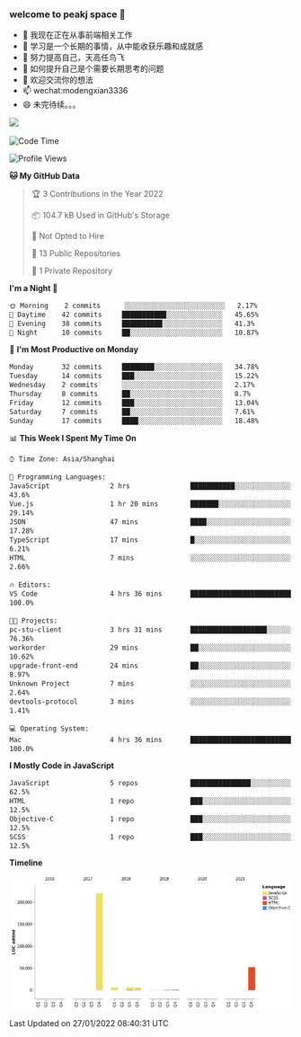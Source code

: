 ### welcome to peakj space 👋



- 🔭 我现在正在从事前端相关工作
- 🌱 学习是一个长期的事情，从中能收获乐趣和成就感
- 👯 努力提高自己，天高任鸟飞
- 🤔 如何提升自己是个需要长期思考的问题
- 💬 欢迎交流你的想法
- 📫 wechat:modengxian3336
- 😄 未完待续。。。

![](https://s2.ax1x.com/2019/06/28/ZKxc4J.jpg)

<!--START_SECTION:waka-->
![Code Time](http://img.shields.io/badge/Code%20Time-882%20hrs%2022%20mins-blue)

![Profile Views](http://img.shields.io/badge/Profile%20Views-0-blue)

**🐱 My GitHub Data** 

> 🏆 3 Contributions in the Year 2022
 > 
> 📦 104.7 kB Used in GitHub's Storage 
 > 
> 🚫 Not Opted to Hire
 > 
> 📜 13 Public Repositories 
 > 
> 🔑 1 Private Repository 
 > 
**I'm a Night 🦉** 

```text
🌞 Morning    2 commits      ░░░░░░░░░░░░░░░░░░░░░░░░░   2.17% 
🌆 Daytime    42 commits     ███████████░░░░░░░░░░░░░░   45.65% 
🌃 Evening    38 commits     ██████████░░░░░░░░░░░░░░░   41.3% 
🌙 Night      10 commits     ██░░░░░░░░░░░░░░░░░░░░░░░   10.87%

```
📅 **I'm Most Productive on Monday** 

```text
Monday       32 commits     ████████░░░░░░░░░░░░░░░░░   34.78% 
Tuesday      14 commits     ███░░░░░░░░░░░░░░░░░░░░░░   15.22% 
Wednesday    2 commits      ░░░░░░░░░░░░░░░░░░░░░░░░░   2.17% 
Thursday     8 commits      ██░░░░░░░░░░░░░░░░░░░░░░░   8.7% 
Friday       12 commits     ███░░░░░░░░░░░░░░░░░░░░░░   13.04% 
Saturday     7 commits      ██░░░░░░░░░░░░░░░░░░░░░░░   7.61% 
Sunday       17 commits     ████░░░░░░░░░░░░░░░░░░░░░   18.48%

```


📊 **This Week I Spent My Time On** 

```text
⌚︎ Time Zone: Asia/Shanghai

💬 Programming Languages: 
JavaScript               2 hrs               ███████████░░░░░░░░░░░░░░   43.6% 
Vue.js                   1 hr 20 mins        ███████░░░░░░░░░░░░░░░░░░   29.14% 
JSON                     47 mins             ████░░░░░░░░░░░░░░░░░░░░░   17.28% 
TypeScript               17 mins             █░░░░░░░░░░░░░░░░░░░░░░░░   6.21% 
HTML                     7 mins              ░░░░░░░░░░░░░░░░░░░░░░░░░   2.66%

🔥 Editors: 
VS Code                  4 hrs 36 mins       █████████████████████████   100.0%

🐱‍💻 Projects: 
pc-stu-client            3 hrs 31 mins       ███████████████████░░░░░░   76.36% 
workorder                29 mins             ██░░░░░░░░░░░░░░░░░░░░░░░   10.62% 
upgrade-front-end        24 mins             ██░░░░░░░░░░░░░░░░░░░░░░░   8.97% 
Unknown Project          7 mins              ░░░░░░░░░░░░░░░░░░░░░░░░░   2.64% 
devtools-protocol        3 mins              ░░░░░░░░░░░░░░░░░░░░░░░░░   1.41%

💻 Operating System: 
Mac                      4 hrs 36 mins       █████████████████████████   100.0%

```

**I Mostly Code in JavaScript** 

```text
JavaScript               5 repos             ███████████████░░░░░░░░░░   62.5% 
HTML                     1 repo              ███░░░░░░░░░░░░░░░░░░░░░░   12.5% 
Objective-C              1 repo              ███░░░░░░░░░░░░░░░░░░░░░░   12.5% 
SCSS                     1 repo              ███░░░░░░░░░░░░░░░░░░░░░░   12.5%

```


**Timeline**

![Chart not found](https://raw.githubusercontent.com/PeakJ/PeakJ/master/charts/bar_graph.png) 


 Last Updated on 27/01/2022 08:40:31 UTC
<!--END_SECTION:waka-->
